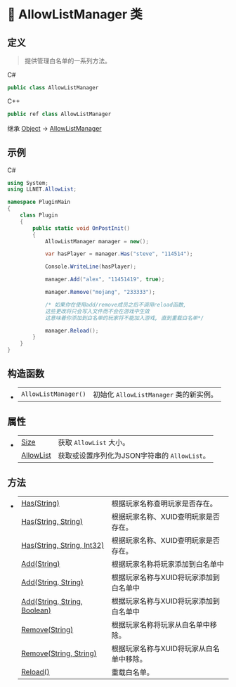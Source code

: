 # 🔖 AllowListManager 类

## 定义

> 提供管理白名单的一系列方法。

C#
```cs
public class AllowListManager
```
C++
```cpp
public ref class AllowListManager
```

继承 [Object](https://docs.microsoft.com/DotNET/api/system.object) → [AllowListManager](AllowListManager)
 

## 示例

C#
```cs
using System;
using LLNET.AllowList;

namespace PluginMain
{
    class Plugin
    {
        public static void OnPostInit()
        {
            AllowListManager manager = new();

            var hasPlayer = manager.Has("steve", "114514");

            Console.WriteLine(hasPlayer);

            manager.Add("alex", "11451419", true);

            manager.Remove("mojang", "233333");

            /* 如果你在使用add/remove成员之后不调用reload函数,
            这些更改将只会写入文件而不会在游戏中生效
            这意味着你添加到白名单的玩家将不能加入游戏, 直到重载白名单*/

            manager.Reload();
        }
    }
}
```

## 构造函数
- 
    |||
    |-|-|
    |`AllowListManager()`|初始化 `AllowListManager` 类的新实例。|

##  属性
- 
    |||
    |-|-|
    |[Size](Properties/Size)|获取 `AllowList` 大小。|
    |[AllowList](Properties/AllowList)|获取或设置序列化为JSON字符串的 `AllowList`。|

##  方法
- 
    |||
    |-|-|
    |[Has(String)](Method/Has)|根据玩家名称查明玩家是否存在。|
    |[Has(String, String)](Method/Has)|根据玩家名称、XUID查明玩家是否存在。|
    |[Has(String, String, Int32)](Method/Has)|根据玩家名称、XUID查明玩家是否存在。|
    |[Add(String)](Method/Add)|根据玩家名称将玩家添加到白名单中|
    |[Add(String, String)](Method/Add)|根据玩家名称与XUID将玩家添加到白名单中|
    |[Add(String, String, Boolean)](Method/Add)|根据玩家名称与XUID将玩家添加到白名单中|
    |[Remove(String)](Method/Remove)|根据玩家名称将玩家从白名单中移除。|
    |[Remove(String, String)](Method/Remove)|根据玩家名称与XUID将玩家从白名单中移除。|
    |[Reload()](Method/Reload)|重载白名单。|
